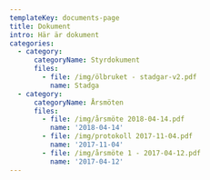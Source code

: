 ```yaml
---
templateKey: documents-page
title: Dokument
intro: Här är dokument
categories:
  - category:
      categoryName: Styrdokument
      files:
        - file: /img/ölbruket - stadgar-v2.pdf
          name: Stadga
  - category:
      categoryName: Årsmöten
      files:
        - file: /img/årsmöte 2018-04-14.pdf
          name: '2018-04-14'
        - file: /img/protokoll 2017-11-04.pdf
          name: '2017-11-04'
        - file: /img/årsmöte 1 - 2017-04-12.pdf
          name: '2017-04-12'
---
```


